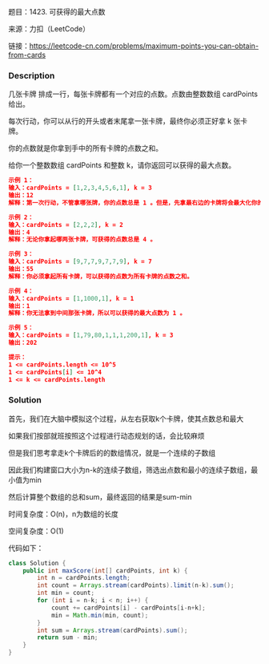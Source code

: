 题目：1423. 可获得的最大点数

来源：力扣（LeetCode）

链接：https://leetcode-cn.com/problems/maximum-points-you-can-obtain-from-cards


### Description

几张卡牌 排成一行，每张卡牌都有一个对应的点数。点数由整数数组 cardPoints 给出。

每次行动，你可以从行的开头或者末尾拿一张卡牌，最终你必须正好拿 k 张卡牌。

你的点数就是你拿到手中的所有卡牌的点数之和。

给你一个整数数组 cardPoints 和整数 k，请你返回可以获得的最大点数。

```json
示例 1：
输入：cardPoints = [1,2,3,4,5,6,1], k = 3
输出：12
解释：第一次行动，不管拿哪张牌，你的点数总是 1 。但是，先拿最右边的卡牌将会最大化你的可获得点数。最优策略是拿右边的三张牌，最终点数为 1 + 6 + 5 = 12 。

示例 2：
输入：cardPoints = [2,2,2], k = 2
输出：4
解释：无论你拿起哪两张卡牌，可获得的点数总是 4 。

示例 3：
输入：cardPoints = [9,7,7,9,7,7,9], k = 7
输出：55
解释：你必须拿起所有卡牌，可以获得的点数为所有卡牌的点数之和。

示例 4：
输入：cardPoints = [1,1000,1], k = 1
输出：1
解释：你无法拿到中间那张卡牌，所以可以获得的最大点数为 1 。 

示例 5：
输入：cardPoints = [1,79,80,1,1,1,200,1], k = 3
输出：202

提示：
1 <= cardPoints.length <= 10^5
1 <= cardPoints[i] <= 10^4
1 <= k <= cardPoints.length
```



### Solution

首先，我们在大脑中模拟这个过程，从左右获取k个卡牌，使其点数总和最大

如果我们按部就班按照这个过程进行动态规划的话，会比较麻烦

但是我们思考拿走k个卡牌后的的数组情况，就是一个连续的子数组

因此我们构建窗口大小为n-k的连续子数组，筛选出点数和最小的连续子数组，最小值为min

然后计算整个数组的总和sum，最终返回的结果是sum-min

时间复杂度：O(n)，n为数组的长度

空间复杂度：O(1)

代码如下：

```java
class Solution {
    public int maxScore(int[] cardPoints, int k) {
        int n = cardPoints.length;
        int count = Arrays.stream(cardPoints).limit(n-k).sum();
        int min = count;
        for (int i = n-k; i < n; i++) {
            count += cardPoints[i] - cardPoints[i-n+k];
            min = Math.min(min, count);
        }
        int sum = Arrays.stream(cardPoints).sum();
        return sum - min;
    }
}
```

